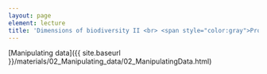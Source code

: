 ```yaml
---
layout: page
element: lecture
title: 'Dimensions of biodiversity II <br> <span style="color:gray">Project Structure</span>'
---
```


[Manipulating data]({{ site.baseurl }}/materials/02_Manipulating_data/02_ManipulatingData.html)
